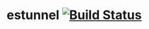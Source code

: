 # estunnel [![Build Status](https://travis-ci.org/wfxr/estunnel.svg)](https://travis-ci.org/wfxr/estunnel)
